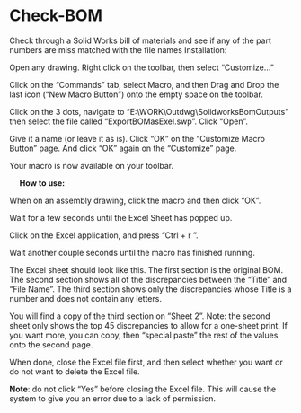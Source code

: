 # Check-BOM
Check through a Solid Works bill of materials and see if any of the part numbers are miss matched with the file names
 Installation: 


Open any drawing.
Right click on the toolbar, then select “Customize…”
 
Click on the “Commands” tab, select Macro, and then Drag and Drop the last icon (“New Macro Button”) onto the empty space on the toolbar.
 
Click on the 3 dots, navigate to “E:\WORK\Outdwg\SolidworksBomOutputs” then select the file called “ExportBOMasExel.swp”. Click “Open”.

Give it a name (or leave it as is). Click “OK” on the “Customize Macro Button” page. And click “OK” again on the “Customize” page.
 
Your macro is now available on your toolbar.


 
**How to use:**

When on an assembly drawing, click the macro and then click “OK”.
 
Wait for a few seconds until the Excel Sheet has popped up.

Click on the Excel application, and press “Ctrl + r ”.

Wait another couple seconds until the macro has finished running.

The Excel sheet should look like this. The first section is the original BOM. The second section shows all of the discrepancies between the “Title” and “File Name”. The third section shows only the discrepancies whose Title is a number and does not contain any letters.

You will find a copy of the third section on “Sheet 2”. Note: the second sheet only shows the top 45 discrepancies to allow for a one-sheet print. If you want more, you can copy, then “special paste” the rest of the values onto the second page.
 


When done, close the Excel file first, and then select whether you want or do not want to delete the Excel file.
  
**Note**: do not click “Yes” before closing the Excel file. This will cause the system to give you an error due to a lack of permission.
